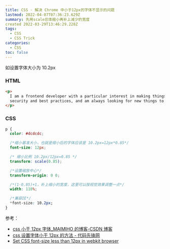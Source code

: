 ```yaml
---
title: CSS · 解决 Chrome 中小于12px的字体不显示的问题
lastmod: 2022-04-07T07:36:23.629Z
summary: 先用scale总体缩小再补上减少的宽度
created 2022-03-29T13:46:29.228Z
tags:
  - CSS
  - CSS Trick
categories:
  - CSS
toc: false
---
```


如设置字体大小为 10.2px

### HTML

```html
<p>
  I am a frontend developer with a particular interest in making things simple and automating daily tasks. I try to keep up with
  security and best practices, and am always looking for new things to learn.
</p>
```

### CSS

```css
p {
  color: #dcdcdc;

  /*缩小基准大小，也就是缩小后的字体应该是 10.2px=12px*0.85*/
  font-size: 12px;

  /* 缩小比例 10.2px/12px=0.85 */
  transform: scale(0.85);

  /*设置缩放中心*/
  transform-origin: 0 0;

  /*(1-0.85)+1，补上缩小的宽度，这里可以按视觉效果调整一点*/
  width: 118%;

  /*兼容IE*/
  *font-size: 10.2px;
}
```

参考：

- [css 小于 12px 字体\_MAIMIHO 的博客-CSDN 博客](https://blog.csdn.net/maimiho/article/details/121548769)
- [css 设置字体小于 12px 的方法 - 代码先锋网](https://www.codeleading.com/article/46263149244/)
- [Set CSS font-size less than 12px in webkit browser](https://codepen.io/mjj2000/pen/AYEqwJ)
